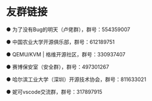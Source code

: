 # 友群链接

● 为了没有Bug的明天（卢佬群），群号：554359007

● 中国农业大学开源俱乐部，群号：612189751

● QEMU/KVM | 格维开源社区，群号：330937407

● 赛博保安室（安全群），群号：497301267

● 哈尔滨工业大学（深圳）开源技术协会，群号：811633021

● 妮可vscode交流群，群号：317897915
